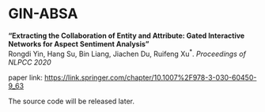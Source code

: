 # GIN-ABSA

**“Extracting the Collaboration of Entity and Attribute: Gated Interactive Networks for Aspect Sentiment Analysis”**  
Rongdi Yin, Hang Su, Bin Liang, Jiachen Du, Ruifeng Xu<sup>\*</sup>. *Proceedings of NLPCC 2020*

paper link: https://link.springer.com/chapter/10.1007%2F978-3-030-60450-9_63

The source code will be released later.
